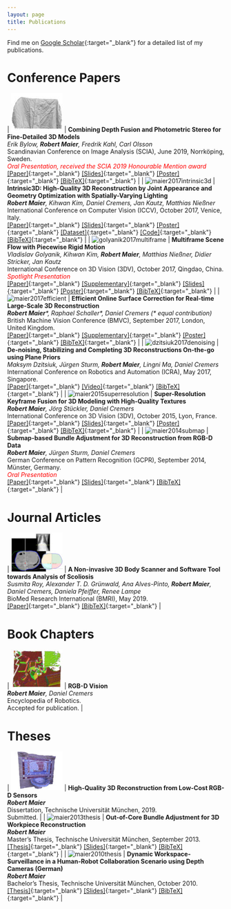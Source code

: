 ```yaml
---
layout: page
title: Publications
---
```


Find me on [Google Scholar](https://scholar.google.de/citations?user=JoLgWjkAAAAJ){:target="_blank"} for a detailed list of my publications.


# Conference Papers

| ![bylow2019combining](/pub/bylow2019combining.jpg "bylow2019combining") | **Combining Depth Fusion and Photometric Stereo for Fine-Detailed 3D Models**<br>*Erik Bylow, **Robert Maier**, Fredrik Kahl, Carl Olsson*<br>Scandinavian Conference on Image Analysis (SCIA), June 2019, Norrköping, Sweden.<br>*<span style="color:red">Oral Presentation, received the SCIA 2019 Honourable Mention award</span>*<br>[\[Paper\]](/pub/bylow2019combining.pdf){:target="_blank"} [\[Slides\]](/pub/mylow2019combining_slides.pdf){:target="_blank"} [\[Poster\]](/pub/ylow2019combining_poster.pdf){:target="_blank"} [\[BibTeX\]](/pub/bylow2019combining.bib){:target="_blank"} |
| ![maier2017intrinsic3d](/pub/maier2017intrinsic3d.jpg "maier2017intrinsic3d") | **Intrinsic3D: High-Quality 3D Reconstruction by Joint Appearance and Geometry Optimization with Spatially-Varying Lighting**<br>***Robert Maier**, Kihwan Kim, Daniel Cremers, Jan Kautz, Matthias Nießner*<br>International Conference on Computer Vision (ICCV), October 2017, Venice, Italy.<br>[\[Paper\]](/pub/maier2017intrinsic3d.pdf){:target="_blank"} [\[Slides\]](/pub/maier2017intrinsic3d_slides.pdf){:target="_blank"} [\[Poster\]](/pub/maier2017intrinsic3d_poster.pdf){:target="_blank"} [\[Dataset\]](https://vision.in.tum.de/data/datasets/intrinsic3d){:target="_blank"} [\[Code\]](https://github.com/NVlabs/intrinsic3d){:target="_blank"} [\[BibTeX\]](/pub/maier2017intrinsic3d.bib){:target="_blank"} |
| ![golyanik2017multiframe](/pub/golyanik2017multiframe.jpg "golyanik2017multiframe") | **Multiframe Scene Flow with Piecewise Rigid Motion**<br>*Vladislav Golyanik, Kihwan Kim, **Robert Maier**, Matthias Nießner, Didier Stricker, Jan Kautz*<br>International Conference on 3D Vision (3DV), October 2017, Qingdao, China.<br>*<span style="color:red">Spotlight Presentation</span>*<br>[\[Paper\]](/pub/golyanik2017multiframe.pdf){:target="_blank"} [\[Supplementary\]](/pub/golyanik2017multiframe_supplementary.pdf){:target="_blank"} [\[Slides\]](/pub/golyanik2017multiframe_slides.pdf){:target="_blank"} [\[Poster\]](/pub/golyanik2017multiframe_poster.pdf){:target="_blank"} [\[BibTeX\]](/pub/golyanik2017multiframe.bib){:target="_blank"} |
| ![maier2017efficient](/pub/maier2017efficient.jpg "maier2017efficient") | **Efficient Online Surface Correction for Real-time Large-Scale 3D Reconstruction**<br>***Robert Maier**\*, Raphael Schaller\*, Daniel Cremers (\* equal contribution)*<br>British Machine Vision Conference (BMVC), September 2017, London, United Kingdom.<br>[\[Paper\]](/pub/maier2017efficient.pdf){:target="_blank"} [\[Supplementary\]](/pub/maier2017efficient_supplementary.pdf){:target="_blank"} [\[Poster\]](/pub/maier2017efficient_poster.pdf){:target="_blank"} [\[BibTeX\]](/pub/maier2017efficient.bib){:target="_blank"} |
| ![dzitsiuk2017denoising](/pub/dzitsiuk2017denoising.jpg "dzitsiuk2017denoising") | **De-noising, Stabilizing and Completing 3D Reconstructions On-the-go using Plane Priors**<br>*Maksym Dzitsiuk, Jürgen Sturm, **Robert Maier**, Lingni Ma, Daniel Cremers*<br>International Conference on Robotics and Automation (ICRA), May 2017, Singapore.<br>[\[Paper\]](/pub/dzitsiuk2017denoising.pdf){:target="_blank"} [\[Video\]](https://www.youtube.com/watch?v=8OxwiRpmzn4){:target="_blank"} [\[BibTeX\]](/pub/dzitsiuk2017denoising.bib){:target="_blank"} |
| ![maier2015superresolution](/pub/maier2015superresolution.jpg "maier2015superresolution") | **Super-Resolution Keyframe Fusion for 3D Modeling with High-Quality Textures**<br>***Robert Maier**, Jörg Stückler, Daniel Cremers*<br>International Conference on 3D Vision (3DV), October 2015, Lyon, France.<br>[\[Paper\]](/pub/maier2015superresolution.pdf){:target="_blank"} [\[Slides\]](/pub/maier2015superresolution_slides.pdf){:target="_blank"} [\[Poster\]](/pub/maier2015superresolution_poster.pdf){:target="_blank"} [\[BibTeX\]](/pub/maier2015superresolution.bib){:target="_blank"} |
| ![maier2014submap](/pub/maier2014submap.jpg "maier2014submap") | **Submap-based Bundle Adjustment for 3D Reconstruction from RGB-D Data**<br>***Robert Maier**, Jürgen Sturm, Daniel Cremers*<br>German Conference on Pattern Recognition (GCPR), September 2014, Münster, Germany.<br>*<span style="color:red">Oral Presentation</span>*<br>[\[Paper\]](/pub/maier2014submap.pdf){:target="_blank"} [\[Slides\]](/pub/maier2014submap_slides.pdf){:target="_blank"} [\[BibTeX\]](/pub/maier2014submap.bib){:target="_blank"} |


# Journal Articles

| ![roy2019noninvasive](/pub/roy2019noninvasive.jpg "roy2019noninvasive") | **A Non-invasive 3D Body Scanner and Software Tool towards Analysis of Scoliosis**<br>*Susmita Roy, Alexander T. D. Grünwald, Ana Alves-Pinto, **Robert Maier**, Daniel Cremers, Daniela Pfeiffer, Renee Lampe*<br>BioMed Research International (BMRI), May 2019.<br>[\[Paper\]](http://downloads.hindawi.com/journals/bmri/2019/4715720.pdf){:target="_blank"} [\[BibTeX\]](/pub/roy2019noninvasive.bib){:target="_blank"} |

# Book Chapters

| ![maier2019rgbdvision](/pub/maier2019rgbdvision.jpg "maier2019rgbdvision") | **RGB-D Vision**<br>***Robert Maier**, Daniel Cremers*<br>Encyclopedia of Robotics.<br>Accepted for publication. |


# Theses

| ![maier2019dissertation](/pub/maier2019dissertation.jpg "maier2019dissertation") | **High-Quality 3D Reconstruction from Low-Cost RGB-D Sensors**<br>***Robert Maier***<br>Dissertation, Technische Universität München, 2019.<br>Submitted. |
| ![maier2013thesis](/pub/maier2013thesis.jpg "maier2013thesis") | **Out-of-Core Bundle Adjustment for 3D Workpiece Reconstruction**<br>***Robert Maier***<br>Master’s Thesis, Technische Universität München, September 2013.<br>[\[Thesis\]](/pub/maier2013thesis.pdf){:target="_blank"} [\[Slides\]](/pub/maier2013thesis_slides.pdf){:target="_blank"} [\[BibTeX\]](/pub/maier2013thesis.bib){:target="_blank"} |
| ![maier2010thesis](/pub/maier2010thesis.jpg "maier2010thesis") | **Dynamic Workspace-Surveillance in a Human-Robot Collaboration Scenario using Depth Cameras (German)**<br>***Robert Maier***<br>Bachelor’s Thesis, Technische Universität München, October 2010.<br>[\[Thesis\]](/pub/maier2010thesis.pdf){:target="_blank"} [\[Slides\]](/pub/maier2010thesis_slides.pdf){:target="_blank"} [\[BibTeX\]](/pub/maier2010thesis.bib){:target="_blank"} |

